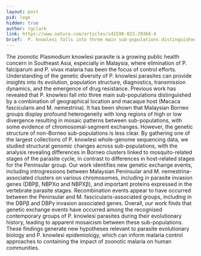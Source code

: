 ```yaml
---
layout: post
pid: logo
hidden: true
author: tgclark
link: https://www.nature.com/articles/s41598-023-29368-4
brief:  P. knowlesi falls into three main sub-populations distinguished by a combination of geographical location and macaque host (Macaca fascicularis and M. nemestrina). By gathering one of the largest collections of P. knowlesi whole-genome sequencing data, the analysis reveals differences in Borneo clusters linked to mosquito-related stages of the parasite cycle, in contrast to differences in host-related stages for the Peninsular group. Our work identifies new genetic exchange events, including introgressions between Malaysian Peninsular and M. nemestrina-associated clusters on various chromosomes
---
```


The zoonotic Plasmodium knowlesi parasite is a growing public health concern in Southeast Asia, especially in Malaysia, where elimination of P. falciparum and P. vivax malaria has been the focus of control efforts. Understanding of the genetic diversity of P. knowlesi parasites can provide insights into its evolution, population structure, diagnostics, transmission dynamics, and the emergence of drug resistance. Previous work has revealed that P. knowlesi fall into three main sub-populations distinguished by a combination of geographical location and macaque host (Macaca fascicularis and M. nemestrina). It has been shown that Malaysian Borneo groups display profound heterogeneity with long regions of high or low divergence resulting in mosaic patterns between sub-populations, with some evidence of chromosomal-segment exchanges. However, the genetic structure of non-Borneo sub-populations is less clear. By gathering one of the largest collections of P. knowlesi whole-genome sequencing data, we studied structural genomic changes across sub-populations, with the analysis revealing differences in Borneo clusters linked to mosquito-related stages of the parasite cycle, in contrast to differences in host-related stages for the Peninsular group. Our work identifies new genetic exchange events, including introgressions between Malaysian Peninsular and M. nemestrina-associated clusters on various chromosomes, including in parasite invasion genes (DBPβ, NBPXα and NBPXβ), and important proteins expressed in the vertebrate parasite stages. Recombination events appear to have occurred between the Peninsular and M. fascicularis-associated groups, including in the DBPβ and DBPγ invasion associated genes. Overall, our work finds that genetic exchange events have occurred among the recognised contemporary groups of P. knowlesi parasites during their evolutionary history, leading to apparent mosaicism between these sub-populations. These findings generate new hypotheses relevant to parasite evolutionary biology and P. knowlesi epidemiology, which can inform malaria control approaches to containing the impact of zoonotic malaria on human communities.
